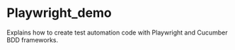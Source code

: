 # Playwright_demo
Explains how to create test automation code with Playwright and Cucumber BDD frameworks.
